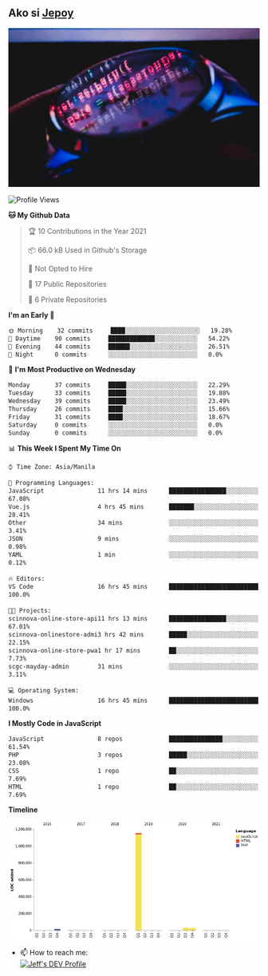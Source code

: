 ## Ako si [Jepoy](https://github.com/je-poy)
![je-poy-cover-img](imgs/cover.jpeg)

<!--START_SECTION:waka-->
![Profile Views](http://img.shields.io/badge/Profile%20Views-0-blue)

**🐱 My Github Data** 

> 🏆 10 Contributions in the Year 2021
 > 
> 📦 66.0 kB Used in Github's Storage 
 > 
> 🚫 Not Opted to Hire
 > 
> 📜 17 Public Repositories 
 > 
> 🔑 6 Private Repositories  
 > 
**I'm an Early 🐤** 

```text
🌞 Morning    32 commits     ████░░░░░░░░░░░░░░░░░░░░░   19.28% 
🌆 Daytime    90 commits     █████████████░░░░░░░░░░░░   54.22% 
🌃 Evening    44 commits     ██████░░░░░░░░░░░░░░░░░░░   26.51% 
🌙 Night      0 commits      ░░░░░░░░░░░░░░░░░░░░░░░░░   0.0%

```
📅 **I'm Most Productive on Wednesday** 

```text
Monday       37 commits     █████░░░░░░░░░░░░░░░░░░░░   22.29% 
Tuesday      33 commits     █████░░░░░░░░░░░░░░░░░░░░   19.88% 
Wednesday    39 commits     █████░░░░░░░░░░░░░░░░░░░░   23.49% 
Thursday     26 commits     ████░░░░░░░░░░░░░░░░░░░░░   15.66% 
Friday       31 commits     ████░░░░░░░░░░░░░░░░░░░░░   18.67% 
Saturday     0 commits      ░░░░░░░░░░░░░░░░░░░░░░░░░   0.0% 
Sunday       0 commits      ░░░░░░░░░░░░░░░░░░░░░░░░░   0.0%

```


📊 **This Week I Spent My Time On** 

```text
⌚︎ Time Zone: Asia/Manila

💬 Programming Languages: 
JavaScript               11 hrs 14 mins      ████████████████░░░░░░░░░   67.08% 
Vue.js                   4 hrs 45 mins       ███████░░░░░░░░░░░░░░░░░░   28.41% 
Other                    34 mins             ░░░░░░░░░░░░░░░░░░░░░░░░░   3.41% 
JSON                     9 mins              ░░░░░░░░░░░░░░░░░░░░░░░░░   0.98% 
YAML                     1 min               ░░░░░░░░░░░░░░░░░░░░░░░░░   0.12%

🔥 Editors: 
VS Code                  16 hrs 45 mins      █████████████████████████   100.0%

🐱‍💻 Projects: 
scinnova-online-store-api11 hrs 13 mins      ████████████████░░░░░░░░░   67.01% 
scinnova-onlinestore-admi3 hrs 42 mins       █████░░░░░░░░░░░░░░░░░░░░   22.15% 
scinnova-online-store-pwa1 hr 17 mins        ██░░░░░░░░░░░░░░░░░░░░░░░   7.73% 
scgc-mayday-admin        31 mins             ░░░░░░░░░░░░░░░░░░░░░░░░░   3.11%

💻 Operating System: 
Windows                  16 hrs 45 mins      █████████████████████████   100.0%

```

**I Mostly Code in JavaScript** 

```text
JavaScript               8 repos             ███████████████░░░░░░░░░░   61.54% 
PHP                      3 repos             █████░░░░░░░░░░░░░░░░░░░░   23.08% 
CSS                      1 repo              ██░░░░░░░░░░░░░░░░░░░░░░░   7.69% 
HTML                     1 repo              ██░░░░░░░░░░░░░░░░░░░░░░░   7.69%

```


**Timeline**

![Chart not found](https://raw.githubusercontent.com/je-poy/je-poy/main/charts/bar_graph.png) 


<!--END_SECTION:waka-->

- 📫 How to reach me: <br />
[<img src="https://d2fltix0v2e0sb.cloudfront.net/dev-badge.svg" width="50" alt="Jeff's DEV Profile" />](https://dev.to/jepoy)
<!--
**je-poy/je-poy** is a ✨ _special_ ✨ repository because its `README.md` (this file) appears on your GitHub profile.

Here are some ideas to get you started:

- 🔭 I’m currently working on ...
- 🌱 I’m currently learning ...
- 👯 I’m looking to collaborate on ...
- 🤔 I’m looking for help with ...
- 💬 Ask me about ...

- 😄 Pronouns: ...
- ⚡ Fun fact: ...
-->
